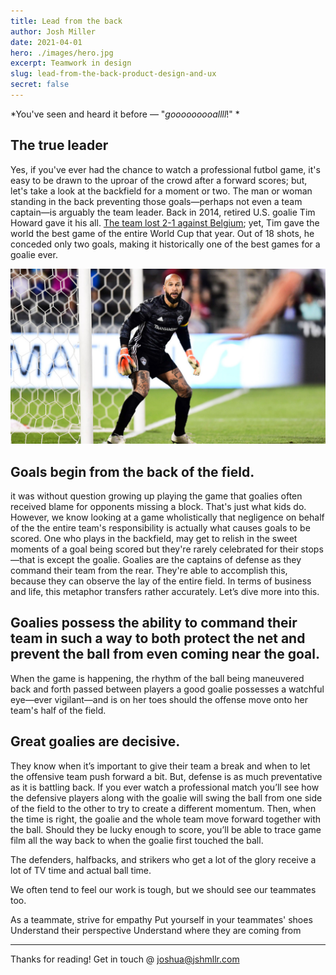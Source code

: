 ```yaml
---
title: Lead from the back 
author: Josh Miller
date: 2021-04-01
hero: ./images/hero.jpg
excerpt: Teamwork in design
slug: lead-from-the-back-product-design-and-ux
secret: false
---
```

*You've seen and heard it before — "*gooooooooallll*!" *
## The true leader
Yes, if you've ever had the chance to watch a professional futbol game, it's easy to be drawn to the uproar of the crowd after a forward scores; but, let's take a look at the backfield for a moment or two. The man or woman standing in the back preventing those goals—perhaps not even a team captain—is arguably the team leader. Back in 2014, retired U.S. goalie Tim Howard gave it his all. [The team lost 2-1 against Belgium](https://fivethirtyeight.com/features/tim-howard-lost-but-he-just-had-the-best-match-of-the-world-cup/); yet, Tim gave the world the best game of the entire World Cup that year. Out of 18 shots, he conceded only two goals, making it historically one of the best games for a goalie ever. 

<div className="Image__Small">
  <img src="./images/tim-howard-goalie.jpg" alt="USA Goalie Tim Howard" />
</div>

## Goals begin from the back of the field. 
it was without question growing up playing the game that goalies often received blame for opponents missing a block. That's just what kids do. However, we know looking at a game wholistically that negligence on behalf of the the entire team's responsibility is actually what causes goals to be scored. One who plays in the backfield, may get to relish in the sweet moments of a goal being scored but they're rarely celebrated for their stops—that is except the goalie. Goalies are the captains of defense as they command their team from the rear. They're able to accomplish this, because they can observe the lay of the entire field. In terms of business and life, this metaphor transfers rather accurately. Let’s dive more into this.

## Goalies possess the ability to command their team in such a way to both protect the net and prevent the ball from even coming near the goal. 
When the game is happening, the rhythm of the ball being maneuvered back and forth passed between players a good goalie possesses a watchful eye—ever vigilant—and is on her toes should the offense move onto her team's half of the field.

## Great goalies are decisive.
They know when it’s important to give their team a break and when to let the offensive team push forward a bit. But, defense is as much preventative as it is battling back. If you ever watch a professional match you’ll see how the defensive players along with the goalie will swing the ball from one side of the field to the other to try to create a different momentum. Then, when the time is right, the goalie and the whole team move forward together with the ball. Should they be lucky enough to score, you’ll be able to trace game film all the way back to when the goalie first touched the ball.

The defenders, halfbacks, and strikers who get a lot of the glory receive a lot of TV time and actual ball time.

We often tend to feel our work is tough, but we should see our teammates too.

As a teammate, strive for empathy
Put yourself in your teammates' shoes
Understand their perspective
Understand where they are coming from

---
Thanks for reading! 
Get in touch @ [joshua@jshmllr.com](mailto:joshua@jshmllr.com)

